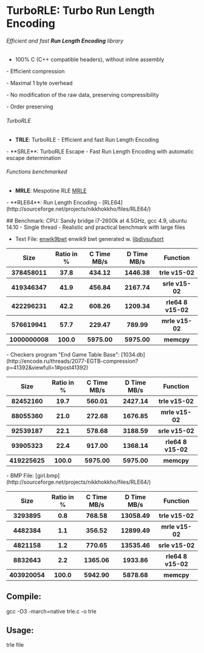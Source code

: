 TurboRLE: Turbo Run Length Encoding 
===================================

###### Efficient and fast **Run Length Encoding** library
- 100% C (C++ compatible headers), without inline assembly
<p>
- Efficient compression 
<p>
- Maximal 1 byte overhead
<p>
- No modification of the raw data, preserving compressibility
<p>
- Order preserving 

###### TurboRLE
- **TRLE**: TurboRLE - Efficient and fast Run Length Encoding
<p>
- **SRLE**: TurboRLE Escape - Fast Run Length Encoding with automatic escape determination 

###### Functions benchmarked
- **MRLE**: Mespotine RLE [MRLE](http://encode.ru/threads/2121-No-more-encoding-overhead-in-Run-Length-Encoding-Read-about-Mespotine-RLE-here-)
<p>
- **RLE64**: Run Length Encoding - [RLE64](http://sourceforge.net/projects/nikkhokkho/files/RLE64/)

<p>
## Benchmark:
CPU: Sandy bridge i7-2600k at 4.5GHz, gcc 4.9, ubuntu 14.10
- Single thread
- Realistic and practical benchmark with large files

- Text File: [enwik9bwt](http://mattmahoney.net/dc/textdata.html) enwik9 bwt generated w. [libdivsufsort](https://code.google.com/p/libdivsufsort/)
<table>
<tr><th>Size</th><th>Ratio in %</th><th>C Time MB/s</th><th>D Time MB/s</th><th>Function</th></tr>
<tr><th> 378458011</th><th> 37.8</th><th> 434.12</th><th>1446.38</th><th>trle v15-02</th></tr>
<tr><th> 419346347</th><th> 41.9</th><th> 456.84</th><th>2167.74</th><th>srle v15-02</th></tr>
<tr><th> 422296231</th><th> 42.2</th><th> 608.26</th><th>1209.34</th><th>rle64 8 v15-02</th></tr>
<tr><th> 576619941</th><th> 57.7</th><th> 229.47</th><th> 789.99</th><th>mrle v15-02</th></tr>
<tr><th>1000000008</th><th>100.0</th><th>5975.00</th><th>5975.00</th><th>memcpy</th></tr>
</table>
<p>
- Checkers program "End Game Table Base": [1034.db](http://encode.ru/threads/2077-EGTB-compression?p=41392&viewfull=1#post41392)
<table>
<tr><th>Size</th><th>Ratio in %</th><th>C Time MB/s</th><th>D Time MB/s</th><th>Function</th></tr>
<tr><th> 82452160</th><th> 19.7</th><th> 560.01</th><th>2427.14</th><th>trle v15-02</th></tr>
<tr><th> 88055360</th><th> 21.0</th><th> 272.68</th><th>1676.85</th><th>mrle v15-02</th></tr>
<tr><th> 92539187</th><th> 22.1</th><th> 578.68</th><th>3188.59</th><th>srle v15-02</th></tr>
<tr><th> 93905323</th><th> 22.4</th><th> 917.00</th><th>1368.14</th><th>rle64 8 v15-02</th></tr>
<tr><th>419225625</th><th>100.0</th><th>5975.00</th><th>5975.00</th><th>memcpy</th></tr>
</table>
<p>
- BMP File: [girl.bmp](http://sourceforge.net/projects/nikkhokkho/files/RLE64/)
<table>
<tr><th>Size</th><th>Ratio in %</th><th>C Time MB/s</th><th>D Time MB/s</th><th>Function</th></tr>
<tr><th>  3293895</th><th> 0.8</th><th>  768.58</th><th>13058.49</th><th>trle v15-02</th></tr>
<tr><th>  4482384</th><th> 1.1</th><th>  356.52</th><th>12899.49</th><th>mrle v15-02</th></tr>
<tr><th>  4821158</th><th> 1.2</th><th>  770.65</th><th>13535.46</th><th>srle v15-02</th></tr>
<tr><th>  8832643</th><th> 2.2</th><th> 1365.06</th><th> 1933.86</th><th>rle64 8 v15-02</th></tr>
<tr><th>403920054</th><th>100.0</th><th>5942.90</th><th> 5878.68</th><th>memcpy</th></tr> 
</table>

## Compile:
  gcc -O3 -march=native trle.c -o trle

## Usage:
  trle file
